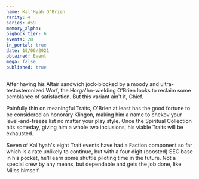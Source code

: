 ```yaml
---
name: Kal'Hyah O'Brien
rarity: 4
series: ds9
memory_alpha:
bigbook_tier: 6
events: 28
in_portal: true
date: 10/06/2021
obtained: Event
mega: false
published: true
---
```


After having his Altair sandwich jock-blocked by a moody and ultra-testosteronized Worf, the Horga'hn-wielding O'Brien looks to reclaim some semblance of satisfaction. But this variant ain't it, Chief. 

Painfully thin on meaningful Traits, O'Brien at least has the good fortune to be considered an honorary Klingon, making him a name to chekov your level-and-freeze list no matter your play style. Once the Spiritual Collection hits someday, giving him a whole two inclusions, his viable Traits will be exhausted.

Seven of Kal'hyah's eight Trait events have had a Faction component so far which is a rate unlikely to continue, but with a four digit (boosted) SEC base in his pocket, he'll earn some shuttle piloting time in the future. Not a special crew by any means, but dependable and gets the job done, like Miles himself.
